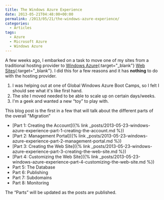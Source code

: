 ```yaml
---
title: The Windows Azure Experience
date: 2013-05-21T04:48:00+00:00
permalink: /2013/05/21/the-windows-azure-experience/
categories:
  - Articles
tags:
  - Azure
  - Microsoft Azure
  - Windows Azure
---
```

A few weeks ago, I embarked on a task to move one of my sites from a traditional hosting provider to [Windows Azure](https://www.windowsazure.com/en-us/){:target="_blank"} [Web Sites](https://www.windowsazure.com/en-us/home/scenarios/web-sites/){:target="_blank"}. I did this for a few reasons and it has **nothing** to do with the hosting provider.

1. I was helping out at one of Global Windows Azure Boot Camps, so I felt I should see what it's like first hand.
2. The site I moved needed to be able to scale up on certain days/weeks.
3. I'm a geek and wanted a new “toy” to play with.

This blog post is the first in a few that will talk about the different parts of the overall "Migration”

* [Part 1: Creating the Account]({% link _posts/2013-05-23-windows-azure-experience-part-1-creating-the-account.md %})
* [Part 2: Management Portal]({% link _posts/2013-05-23-windows-azure-experience-part-2-management-portal.md %})
* [Part 3: Creating the Web Site]({% link _posts/2013-05-23-windows-azure-experience-part-3-creating-the-web-site.md %})
* [Part 4: Customizing the Web Site]({% link _posts/2013-05-23-windows-azure-experience-part-4-customizing-the-web-site.md %})
* Part 5: The Database
* Part 6: Publishing
* Part 7: Subdomains
* Part 8: Monitoring

The “Parts” will be updated as the posts are published.
